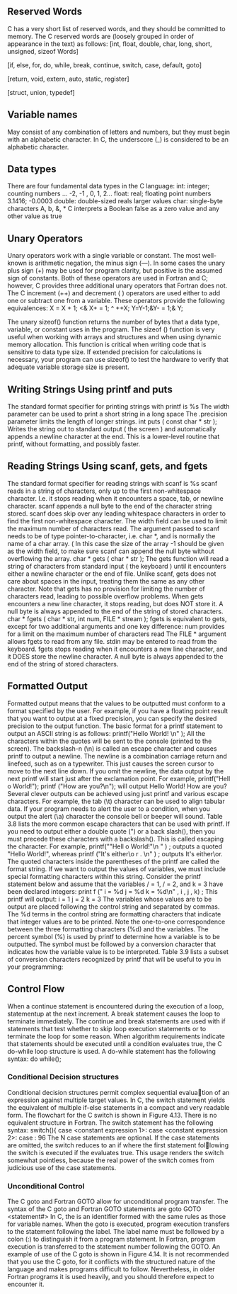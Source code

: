 ## Reserved Words
C has a very short list of reserved words, and they should be committed
to memory. The C reserved words are (loosely grouped in order of appearance
in the text) as follows:
[int, float, double, char, long, short, unsigned, sizeof Words]

[if, else, for, do, while, break, continue, switch, case, default, goto]

[return, void, extern, auto, static, register]

[struct, union, typedef]

## Variable names
May consist of any combination of letters and numbers, but they must
begin with an alphabetic
character. In C, the underscore (_) is considered to be an alphabetic
character.

## Data types
There are four fundamental data types in the C language:
int: integer; counting numbers ... -2, -1 , 0, 1, 2...
float: real; floating point numbers 3.1416; -0.0003
double: double-sized reals larger values
char: single-byte characters A, b, &, *
C interprets a Boolean false as a zero value and any other value as true

## Unary Operators
Unary operators work with a single variable or constant. The most
well-known is arithmetic negation, the minus sign (—). In some cases
the unary plus sign (+) may be used for program clarity, but positive
is the assumed sign of constants. Both of these operators are used in
Fortran and C; however, C provides three additional unary operators
that Fortran does not. The C increment (++) and decrement ( )
operators are used either to add one or subtract one from a variable.
These operators provide the following equivalences:
X = X + 1; <& X+ = 1; ^ ++X;
Y=Y-1;&Y- = 1;& Y;

The unary sizeof() function returns the number of bytes that a data type,
variable, or constant uses in the program.
The sizeof () function is
very useful when working with arrays and structures and when using
dynamic memory allocation. This function is critical when writing
code that is sensitive to data type size. If extended precision for
calculations is necessary, your program can use sizeof() to test the hardware
to verify that adequate variable storage size is present.

## Writing Strings Using printf and puts
The standard format specifier for printing strings with printf is %s
The width parameter can be used to print a short string in a long space
The .precision parameter limits the length of longer strings.
int puts ( const char * str );
Writes the string out to standard output ( the screen ) and automatically
appends a newline character at the end.
This is a lower-level routine that printf, without formatting, and possibly faster.

## Reading Strings Using scanf, gets, and fgets
The standard format specifier for reading strings with scanf is %s
scanf reads in a string of characters, only up to the first non-whitespace
character. I.e. it stops reading when it encounters a space, tab, or newline character.
scanf appends a null byte to the end of the character string stored.
scanf does skip over any leading whitespace characters in order to find the first
non-whitespace character.
The width field can be used to limit the maximum number of characters read.
The argument passed to scanf needs to be of type pointer-to-character, i.e. char *, and is
normally the name of a char array. ( In this case the size of the array -1 should be given
as the width field, to make sure scanf can append the null byte without overflowing the array.
char * gets ( char * str );
The gets function will read a string of characters from standard input ( the keyboard ) until
it encounters either a newline character or the end of file.
Unlike scanf, gets does not care about spaces in the input, treating them the same as any
other character.
Note that gets has no provision for limiting the number of characters read, leading to possible
overflow problems.
When gets encounters a new line character, it stops reading, but does NOT store it.
A null byte is always appended to the end of the string of stored characters.
char * fgets ( char * str, int num, FILE * stream );
fgets is equivalent to gets, except for two additional arguments and one key difference:
num provides for a limit on the maximum number of characters read
The FILE * argument allows fgets to read from any file. stdin may be entered to read from the keyboard.
fgets stops reading when it encounters a new line character, and it DOES store the newline character.
A null byte is always appended to the end of the string of stored characters.

## Formatted Output
Formatted output means that the values to be outputted must
conform to a format specified by the user. For example, if you have
a floating point result that you want to output at a fixed precision,
you can specify the desired precision to the output function.
The basic format for a printf statement to output an ASCII string
is as follows:
printf("Hello World! \n" );
All the characters within the quotes will be sent to the console
(printed to the screen). The backslash-n (\n) is called an escape character
and causes printf to output a newline. The newline is a combination carriage
return and linefeed, such as on a typewriter. This just
causes the screen cursor to move to the next line down. If you omit
the newline, the data output by the next printf will start just after the
exclamation point. For example,
printf("Hell o World!");
printf ("How are you?\n");
will output
Hello World! How are you?
Several clever outputs can be achieved using just printf and various escape
characters. For example, the tab (\t) character can be
used to align tabular data. If your program needs to alert the user to a condition,
when you output the alert (\a) character the console
bell or beeper will sound. Table 3.8 lists the more common escape
characters that can be used with printf.
If you need to output either a double quote (") or a back slash(\),
then you must precede these characters with a backslash(\). This is
called escaping the character. For example,
printf("\"Hell o World!\"\n " ) ;
outputs a quoted "Hello World!", whereas
printf ("It's either\\o r . \n" ) ;
outputs It's either\or.
The quoted characters inside the parentheses of the printf are
called the format string. If we want to output the values of variables,
we must include special formatting characters within this string.
Consider the printf statement below and assume that the variables
/ = 1, / = 2, and k = 3 have been declared integers:
print f (" i = %d j = %d k = %d\n" , i , j , k) ;
This printf will output:
i = 1 j = 2 k = 3
The variables whose values are to be output are placed following
the control string and separated by commas. The %d terms in the
control string are formatting characters that indicate that integer
values are to be printed. Note the one-to-one correspondence between
the three formatting characters (%d) and the variables. The percent
symbol (%) is used by printf to determine how a variable is to be
outputted. The symbol must be followed by a conversion character
that indicates how the variable value is to be interpreted. Table 3.9
lists a subset of conversion characters recognized by printf that will
be useful to you in your programming:

## Control Flow
When a continue statement is encountered during the execution of a loop,
statementup at the next increment. A break statement causes the loop to
terminate immediately. The continue and break statements are used with if
statements that test whether to skip loop execution statements or to
terminate the loop for some reason.
When algorithm requirements indicate that statements should
be executed until a condition evaluates true, the C do-while loop
structure is used. A do-while statement has the following syntax:
do <statement> while(<expression>);
### Conditional Decision structures
Conditional decision structures permit complex sequential evaluation of an expression against multiple target values. In C, the switch
statement yields the equivalent of multiple if-else statements in a
compact and very readable form. The flowchart for the C switch is
shown in Figure 4.13. There is no equivalent structure in Fortran.
The switch statement has the following syntax:
switch(<expr>){
case <constant expression 1>: <statement>
case <constant expression 2>: <statement>
case <constant expression N>: <statement>
96
The N case statements are optional. If the case statements are
omitted, the switch reduces to an if where the first statement following the switch is executed if the <expression> evaluates true. This
usage renders the switch somewhat pointless, because the real power
of the switch comes from judicious use of the case statements.
### Unconditional Control
The C goto and Fortran GOTO allow for unconditional program
transfer. The syntax of the C goto and Fortran GOTO statements are
goto <statement label> GOTO <statement#>
In C, the <statement label> is an identifier formed with the same
rules as those for variable names. When the goto is executed, program
execution transfers to the statement following the label. The
label name must be followed by a colon (:) to distinguish it from a
program statement. In Fortran, program execution is transferred to
the statement number following the GOTO. An example of use of
the C goto is shown in Figure 4.14.
It is not recommended that you use the C goto, for it conflicts with
the structured nature of the language and makes programs difficult
to follow. Nevertheless, in older Fortran programs it is used heavily,
and you should therefore expect to encounter it.